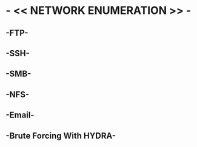 # - << NETWORK ENUMERATION >> - #
## -FTP- ##

## -SSH- ##

## -SMB- ##

## -NFS- ##

## -Email- ##

## -Brute Forcing With HYDRA- ##
